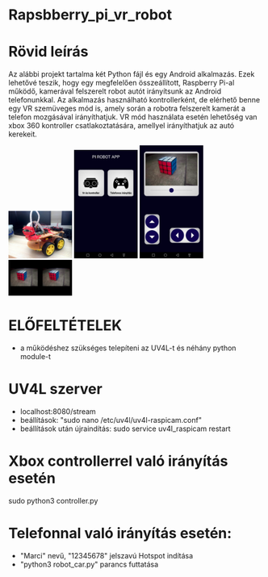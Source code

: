 # Rapsbberry_pi_vr_robot

# Rövid leírás
Az alábbi projekt tartalma két Python fájl és egy Android alkalmazás. Ezek lehetővé teszik, hogy egy megfelelően összeállított, Raspberry Pi-al működő, kamerával felszerelt robot autót irányítsunk az Android telefonunkkal. Az alkalmazás használható kontrollerként, de elérhető benne egy VR szemüveges mód is, amely során a robotra felszerelt kamerát a telefon mozgásával irányíthatjuk. VR mód használata esetén lehetőség van xbox 360 kontroller csatlakoztatására, amellyel irányíthatjuk az autó kerekeit.


<img src="https://raw.githubusercontent.com/marton1114/Rapsbberry_pi_vr_robot/main/robot.jpg" width="25%" height="25%">
<img src="https://raw.githubusercontent.com/marton1114/Rapsbberry_pi_vr_robot/main/menu.jpg" width="25%" height="25%">
<img src="https://raw.githubusercontent.com/marton1114/Rapsbberry_pi_vr_robot/main/controller.jpg" width="25%" height="25%">
<img src="https://raw.githubusercontent.com/marton1114/Rapsbberry_pi_vr_robot/main/vr.jpg" width="25%" height="25%">

# ELŐFELTÉTELEK
- a működéshez szükséges telepíteni az UV4L-t és néhány python module-t

# UV4L szerver
- localhost:8080/stream
- beállítások: "sudo nano /etc/uv4l/uv4l-raspicam.conf"
- beállítások után újraindítás: sudo service uv4l_raspicam restart

# Xbox controllerrel való irányítás esetén
sudo python3 controller.py 

# Telefonnal való irányítás esetén:
- "Marci" nevű, "12345678" jelszavú Hotspot indítása
- "python3 robot_car.py" parancs futtatása
